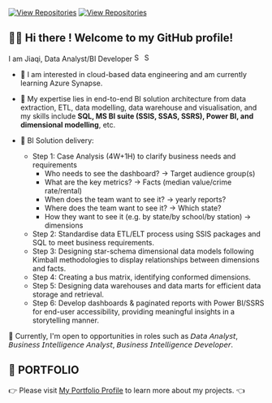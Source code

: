[![View Repositories](https://img.shields.io/badge/View-My_Portfolio-red?logo=GitHub)](https://github.com/jiaqiyu1/Portfolio_Guide)
[![View Repositories](https://img.shields.io/badge/View-My_Repositories-blue?logo=GitHub)](https://github.com/jiaqiyu1?tab=repositories)

##  👋🏼 Hi there ! Welcome to my GitHub profile! 

I am Jiaqi, Data Analyst/BI Developer <img width="16" alt="Screen Shot 2023-05-12 at 2 28 08 PM" src="https://github.com/jiaqiyu1/jiaqiyu1/assets/84236678/1c98a86f-a241-4093-bab2-af3b64b4a1bc">  <img width="16" alt="Screen Shot 2023-05-12 at 2 30 36 PM" src="https://github.com/jiaqiyu1/jiaqiyu1/assets/84236678/b3f44124-6d06-4c5a-91d9-90c2d5eafd58">

* 📌 I am interested in cloud-based data engineering and am currently learning Azure Synapse.

* 📌 My expertise lies in end-to-end BI solution architecture from data extraction, ETL, data modelling, data warehouse and visualisation, and my skills include **SQL, MS BI suite (SSIS, SSAS, SSRS), Power BI, and dimensional modelling**, etc.
* 📌 BI Solution delivery:
   - Step 1: Case Analysis (4W+1H) to clarify business needs and requirements
     - Who needs to see the dashboard? -> Target audience group(s)
     - What are the key metrics? -> Facts (median value/crime rate/rental)
     - When does the team want to see it? -> yearly reports?
     - Where does the team want to see it? -> Which state?
     - How they want to see it (e.g. by state/by school/by station) -> dimensions
   - Step 2: Standardise data ETL/ELT process using SSIS packages and SQL to meet business requirements.
   - Step 3: Designing star-schema dimensional data models following Kimball methodologies to display relationships between dimensions and facts.
   - Step 4: Creating a bus matrix, identifying conformed dimensions.
   - Step 5: Designing data warehouses and data marts for efficient data storage and retrieval.
   - Step 6: Develop dashboards & paginated reports with Power BI/SSRS for end-user accessibility, providing meaningful insights in a storytelling manner.


🎯 Currently, I'm open to opportunities in roles such as 𝘋𝘢𝘵𝘢 𝘈𝘯𝘢𝘭𝘺𝘴𝘵, 𝘉𝘶𝘴𝘪𝘯𝘦𝘴𝘴 𝘐𝘯𝘵𝘦𝘭𝘭𝘪𝘨𝘦𝘯𝘤𝘦 𝘈𝘯𝘢𝘭𝘺𝘴𝘵, 𝘉𝘶𝘴𝘪𝘯𝘦𝘴𝘴 𝘐𝘯𝘵𝘦𝘭𝘭𝘪𝘨𝘦𝘯𝘤𝘦 𝘋𝘦𝘷𝘦𝘭𝘰𝘱𝘦𝘳.


## 📕 PORTFOLIO 
👉 Please visit [My Portfolio Profile](https://github.com/jiaqiyu1/Portfolio_Guide) to learn more about my projects. 👈 
